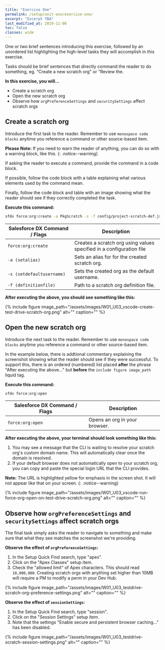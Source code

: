 ```yaml
---
title: "Exercise One"
permalink: /setup/unit-one/exercise-one/
excerpt: "Excerpt TBA"
last_modified_at: 2019-11-06
toc: false
classes: wide
---
```


One or two brief sentences introducing this exercise, followed by an unordered list highlighting the high-level tasks they will accomplish in this exercise. 

Tasks should be brief sentences that directly command the reader to do something, eg. "Create a new scratch org" or "Review the.

**In this exercise, you will...**

* Create a scratch org
* Open the new scratch org
* Observe how `orgPreferenceSettings` and `securitySettings` affect scratch orgs

## Create a scratch org
Introduce the first task to the reader. Remember to use `monospace code blocks` anytime you reference a command or other source-based item.

**Please Note:** If you need to warn the reader of anything, you can do so with a warning block, like this.
{: .notice--warning}

If asking the reader to execute a command, provide the command in a code block.  

If possible, follow the code block with a table explaining what various elements used by the command mean.

Finally, follow the code block and table with an image showing what the reader should see if they correctly completed the task.

**Execute this command:**
```bash
sfdx force:org:create -a PkgScratch -s -f config/project-scratch-def.json
```

| Salesforce DX Command / Flags   | Description                                             |
| --------------------------------| --------------------------------------------------------|
| `force:org:create`              | Creates a scratch org using values specified in a configuration file |
| `-a (setalias)`                 | Sets an alias for for the created scratch org.          |
| `-s (setdefaultusername)`       | Sets the created org as the default username.           |
| `-f (definitionfile)`           | Path to a scratch org definition file.                  |


**After executing the above, you should see something like this:**

{% include figure image_path="/assets/images/W01_U03_vscode-create-test-drive-scratch-org.png" alt="" caption="" %}


## Open the new scratch org 
Introduce the next task to the reader. Remember to use `monospace code blocks` anytime you reference a command or other source-based item.

In the example below, there is addtional commentary explaining the screenshot showing what the reader should see if they were successful.  To support this, there is an ordered (numbered) list placed **after** the phrase "After executing the above..." but **before** the `include figure image_path` liquid tag.

**Execute this command:**
```bash
sfdx force:org:open
```

| Salesforce DX Command / Flags   | Description                                             |
| --------------------------------| --------------------------------------------------------|
| `force:org:open`                | Opens an org in your browser.                           |


**After executing the above, your terminal should look something like this:**

1. You may see a message that the CLI is waiting to resolve your scratch org's custom domain name. This will automatically clear once the domain is resolved.
2. If your default browser does not automatically open to your scratch org, you can copy and paste the special login URL that the CLI provides.  

**Note:** The URL is highlighted yellow for emphasis in the screen shot. It will not appear like that on your screen.
{: .notice--warning}

{% include figure image_path="/assets/images/W01_U03_vscode-run-force-org-open-on-test-drive-scratch-org.png" alt="" caption="" %}


## Observe how `orgPreferenceSettings` and `securitySettings` affect scratch orgs
The final task simply asks the reader to navigate to something and make sure that what they see matches the screenshot we're providing.

**Observe the effect of `orgPreferenceSettings`:**

1. In the Setup Quick Find search, type "apex".
2. Click on the "Apex Classes" setup item.
3. Check the "allowed limit" of Apex characters.  This should read `10,000,000`.  Creating scratch orgs with anything set higher than 10MB will require a PM to modify a perm in your Dev Hub.

{% include figure image_path="/assets/images/W01_U03_testdrive-scratch-org-preference-settings.png" alt="" caption="" %}

**Observe the effect of `sessionSettings`:**

1. In the Setup Quick Find search, type "session".
2. Click on the "Session Settings" setup item.
3. Note that the settings "Enable secure and persistent browser caching..." has been disabled.

{% include figure image_path="/assets/images/W01_U03_testdrive-scratch-session-settings.png" alt="" caption="" %}